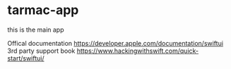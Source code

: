 # tarmac-app
this is the main app

Offical documentation https://developer.apple.com/documentation/swiftui
3rd party support book https://www.hackingwithswift.com/quick-start/swiftui/
